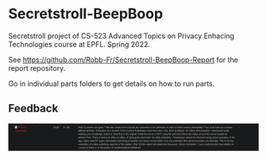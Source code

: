 # Secretstroll-BeepBoop
Secretstroll project of CS-523 Advanced Topics on Privacy Enhacing Technologies course at EPFL. Spring 2022.

See https://github.com/Robb-Fr/Secretstroll-BeepBoop-Report for the report repository.

Go in individual parts folders to get details on how to run parts.

## Feedback

![feedback](feedback.png)

